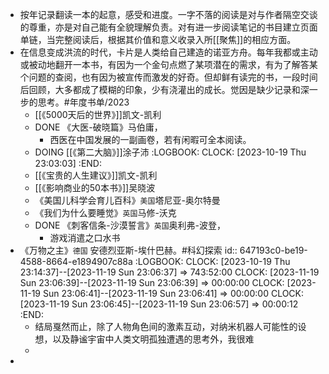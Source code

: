 - 按年记录翻读一本的起意，感受和进度。一字不落的阅读是对与作者隔空交谈的尊重，亦是对自己能有全貌理解负责。对有进一步阅读笔记的书目建立页面单链，当完整阅读后，根据其价值和意义收录入所[[聚焦]]的相应方面。
- 在信息变成洪流的时代，卡片是人类给自己建造的诺亚方舟。每年我都或主动或被动地翻开一本书，有因为一个金句点燃了某项潜在的需求，有为了解答某个问题的查阅，也有因为被宣传而激发的好奇。但却鲜有读完的书，一段时间后回顾，大多都成了模糊的印象，少有浇灌出的成长。觉因是缺少记录和深一步的思考。#年度书单/2023
	- [[《5000天后的世界》]]凯文-凯利
	- DONE 《大医-破晓篇》马伯庸，
		- 西医在中国发展的一副画卷，若有闲暇可全本阅读。
	- DOING [[《第二大脑》]]涂子沛
	  :LOGBOOK:
	  CLOCK: [2023-10-19 Thu 23:03:03]
	  :END:
	- [[《宝贵的人生建议》]]凯文-凯利
	- [[《影响商业的50本书》]]吴晓波
	- 《美国儿科学会育儿百科》`美国`塔尼亚-奥尔特曼
	- 《我们为什么要睡觉》`英国`马修-沃克
	- DONE 《刺客信条-沙漠誓言》`英国`奥利弗-波登，
		- 游戏消遣之口水书
- 《万物之主》`德国` 安德烈亚斯-埃什巴赫。#科幻探索
  id:: 647193c0-be19-4588-8664-e1894907c88a
  :LOGBOOK:
  CLOCK: [2023-10-19 Thu 23:14:37]--[2023-11-19 Sun 23:06:37] =>  743:52:00
  CLOCK: [2023-11-19 Sun 23:06:39]--[2023-11-19 Sun 23:06:39] =>  00:00:00
  CLOCK: [2023-11-19 Sun 23:06:41]--[2023-11-19 Sun 23:06:41] =>  00:00:00
  CLOCK: [2023-11-19 Sun 23:06:45]--[2023-11-19 Sun 23:06:57] =>  00:00:12
  :END:
	- 结局戛然而止，除了人物角色间的激素互动，对纳米机器人可能性的设想，以及静谧宇宙中人类文明孤独遭遇的思考外，我很难
	-
-